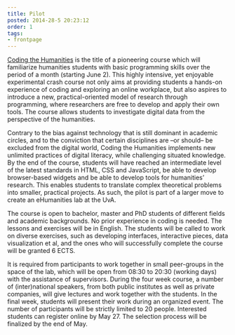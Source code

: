```yaml
---
title: Pilot
posted: 2014-28-5 20:23:12 
order: 1
tags: 
- frontpage
---
```

[Coding the Humanities](http:://www.codingthehumanities.com) is the title of a pioneering course which will familiarize humanities students with basic programming skills over the period of a month (starting June 2). This highly intensive, yet enjoyable experimental crash course not only aims at providing students a hands-on experience of coding and exploring an online workplace, but also aspires to introduce a new, practical-oriented model of research through programming, where researchers are free to develop and apply their own tools. The course allows students to investigate digital data from the perspective of the humanities.

Contrary to the bias against technology that is still dominant in academic circles, and to the conviction that certain disciplines are –or should– be excluded from the digital world, Coding the Humanities implements new unlimited practices of digital literacy, while challenging situated knowledge. By the end of the course, students will have reached an intermediate level of the latest standards in HTML, CSS and JavaScript, be able to develop browser-based widgets and be able to develop tools for humanities’ research. This enables students to translate complex theoretical problems into smaller, practical projects. As such, the pilot is part of a larger move to create an eHumanities lab at the UvA.
        
The course is open to bachelor, master and PhD students of different fields and academic backgrounds. No prior experience in coding is needed. The lessons and exercises will be in English. The students will be called to work on diverse exercises, such as developing interfaces, interactive pieces, data visualization et al, and the ones who will successfully complete the course will be granted 6 ECTS.
        
It is required from participants to work together in small peer-groups in the space of the lab, which will be open from 08:30 to 20:30 (working days) with the assistance of supervisors. During the four week course, a number of (inter)national speakers, from both public institutes as well as private companies, will give lectures and work together with the students. In the final week, students will present their work during an organized event. The number of participants will be strictly limited to 20 people. Interested students can register online by May 27. The selection process will be finalized by the end of May.
